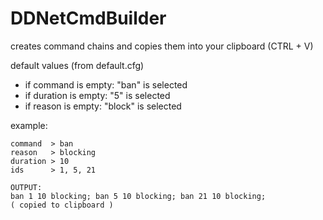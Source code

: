 # DDNetCmdBuilder
creates command chains and copies them into your clipboard (CTRL + V)

default values (from default.cfg)
 - if command  is empty: "ban" is selected
 - if duration is empty: "5" is selected
 - if reason   is empty: "block" is selected

example:

```
command  > ban
reason   > blocking
duration > 10
ids      > 1, 5, 21

OUTPUT:
ban 1 10 blocking; ban 5 10 blocking; ban 21 10 blocking;
( copied to clipboard )
```
